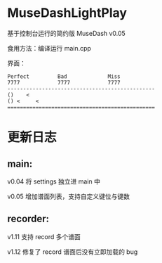 # MuseDashLightPlay
基于控制台运行的简约版 MuseDash v0.05

食用方法：编译运行 main.cpp

界面：
```
Perfect         Bad             Miss
7777            7777            7777
-----------------------------------------------
()    < 
() <     <
===============================================
```

# 更新日志

## main:
v0.04 将 settings 独立进 main 中

v0.05 增加谱面列表，支持自定义键位与键数

## recorder:
v1.11 支持 record 多个谱面

v1.12 修复了 record 谱面后没有立即加载的 bug
